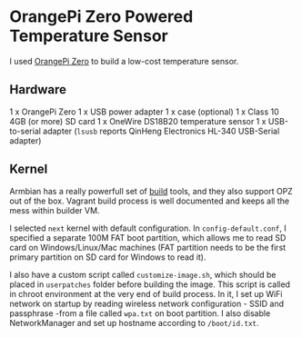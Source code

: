 # OrangePi Zero Powered Temperature Sensor

I used [OrangePi Zero](http://www.orangepi.org/orangepizero/) to build a
low-cost temperature sensor.

## Hardware

1 x OrangePi Zero
1 x USB power adapter
1 x case (optional)
1 x Class 10 4GB (or more) SD card
1 x OneWire DS18B20 temperature sensor
1 x USB-to-serial adapter (`lsusb` reports QinHeng Electronics HL-340 USB-Serial adapter)

## Kernel

Armbian has a really powerfull set of [build](https://github.com/armbian/build)
tools, and they also support OPZ out of the box. Vagrant build process is well
documented and keeps all the mess within builder VM.

I selected `next` kernel with default configuration. In `config-default.conf`,
I specified a separate 100M FAT boot partition, which allows me to read SD card
on Windows/Linux/Mac machines (FAT partition needs to be the first primary
partition on SD card for Windows to read it).

I also have a custom script called `customize-image.sh`, which should be placed
in `userpatches` folder before building the image. This script is called in
chroot environment at the very end of build process. In it, I set up WiFi
network on startup by reading wireless network configuration - SSID and
passphrase -from a file called `wpa.txt` on boot partition. I also disable
NetworkManager and set up hostname according to `/boot/id.txt`.

